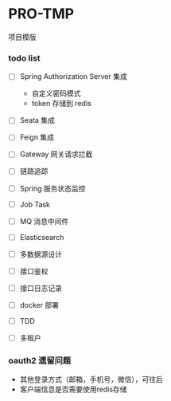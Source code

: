 # PRO-TMP
项目模版

### todo list
- [ ] Spring Authorization Server 集成

    - 自定义密码模式
    - token 存储到 redis
- [ ] Seata 集成
- [ ] Feign 集成
- [ ] Gateway 网关请求拦截
- [ ] 链路追踪
- [ ] Spring 服务状态监控
- [ ] Job Task
- [ ] MQ 消息中间件
- [ ] Elasticsearch
- [ ] 多数据源设计
- [ ] 接口鉴权
- [ ] 接口日志记录
- [ ] docker 部署
- [ ] TDD
- [ ] 多租户

### oauth2 遗留问题
- 其他登录方式（邮箱，手机号，微信），可往后
- 客户端信息是否需要使用redis存储